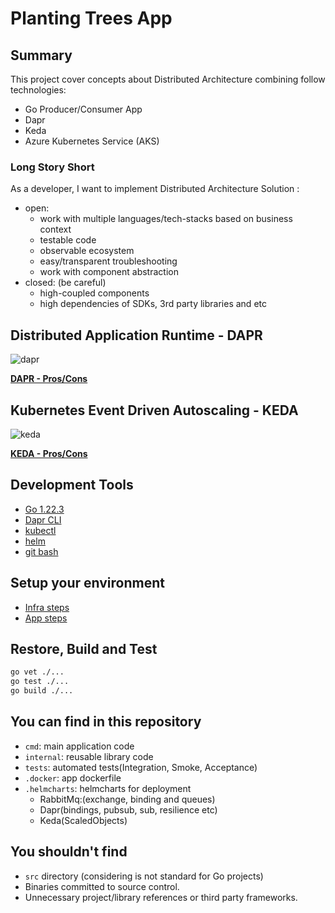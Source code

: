# Planting Trees App

## Summary

This project cover concepts about Distributed Architecture combining follow technologies:

- Go Producer/Consumer App
- Dapr
- Keda
- Azure Kubernetes Service (AKS)

### Long Story Short

As a developer, I want to implement Distributed Architecture Solution :

- open:
  - work with multiple languages/tech-stacks based on business context
  - testable code
  - observable ecosystem
  - easy/transparent troubleshooting
  - work with component abstraction
- closed: (be careful)
  - high-coupled components 
  - high dependencies of SDKs, 3rd party libraries and etc

## Distributed Application Runtime - DAPR

![dapr](https://docs.dapr.io/images/overview.png)

**[DAPR - Pros/Cons](./docs/dapr-pros-cons.md)**

## Kubernetes Event Driven Autoscaling - KEDA

![keda](https://keda.sh/img/keda-arch.png)

**[KEDA  - Pros/Cons](./docs/keda-pros-cons.md)**

## Development Tools

- [Go 1.22.3](https://go.dev/dl/)
- [Dapr CLI](https://docs.dapr.io/getting-started/install-dapr-cli/)
- [kubectl](https://kubernetes.io/pt-br/docs/tasks/tools/)
- [helm](https://github.com/helm/helm)
- [git bash](https://git-scm.com/downloads)

## Setup your environment

- [Infra steps](./docs/setup-infra.md)
- [App steps](./docs/setup-app.md)

## Restore, Build and Test

```sh
go vet ./...
go test ./...
go build ./...
```

## You can find in this repository

- `cmd`: main application code
- `internal`: reusable library code
- `tests`: automated tests(Integration, Smoke, Acceptance)
- `.docker`: app dockerfile
- `.helmcharts`: helmcharts for deployment
  - RabbitMq:(exchange, binding and queues)
  - Dapr(bindings, pubsub, sub, resilience etc)
  - Keda(ScaledObjects)

## You shouldn't find

- `src` directory (considering is not standard for Go projects)
- Binaries committed to source control.
- Unnecessary project/library references or third party frameworks.
